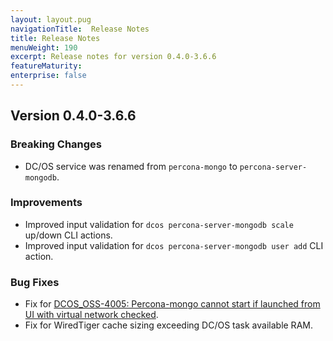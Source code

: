 ```yaml
---
layout: layout.pug
navigationTitle:  Release Notes
title: Release Notes
menuWeight: 190
excerpt: Release notes for version 0.4.0-3.6.6
featureMaturity:
enterprise: false
---
```


## Version 0.4.0-3.6.6

### Breaking Changes
- DC/OS service was renamed from `percona-mongo` to `percona-server-mongodb`.

### Improvements
- Improved input validation for `dcos percona-server-mongodb scale` up/down CLI actions.
- Improved input validation for `dcos percona-server-mongodb user add` CLI action.

### Bug Fixes
- Fix for [DCOS_OSS-4005: Percona-mongo cannot start if launched from UI with virtual network checked](https://jira.mesosphere.com/browse/DCOS_OSS-4005).
- Fix for WiredTiger cache sizing exceeding DC/OS task available RAM.
